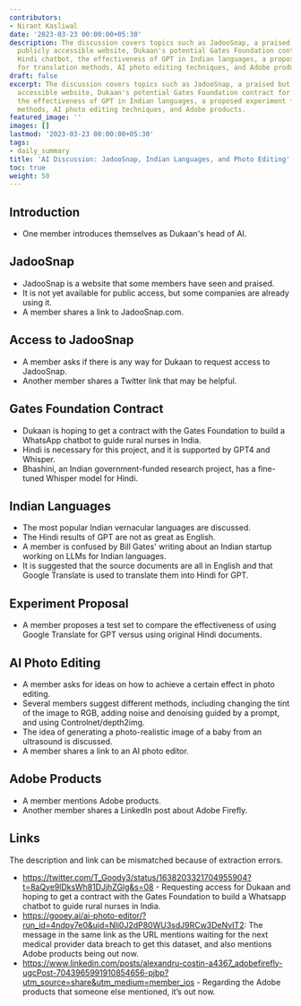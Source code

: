 ```yaml
---
contributors:
- Nirant Kasliwal
date: '2023-03-23 00:00:00+05:30'
description: The discussion covers topics such as JadooSnap, a praised but not yet
  publicly accessible website, Dukaan's potential Gates Foundation contract for a
  Hindi chatbot, the effectiveness of GPT in Indian languages, a proposed experiment
  for translation methods, AI photo editing techniques, and Adobe products.
draft: false
excerpt: The discussion covers topics such as JadooSnap, a praised but not yet publicly
  accessible website, Dukaan's potential Gates Foundation contract for a Hindi chatbot,
  the effectiveness of GPT in Indian languages, a proposed experiment for translation
  methods, AI photo editing techniques, and Adobe products.
featured_image: ''
images: []
lastmod: '2023-03-23 00:00:00+05:30'
tags:
- daily_summary
title: 'AI Discussion: JadooSnap, Indian Languages, and Photo Editing'
toc: true
weight: 50
---
```


## Introduction
- One member introduces themselves as Dukaan's head of AI.

## JadooSnap
- JadooSnap is a website that some members have seen and praised.
- It is not yet available for public access, but some companies are already using it.
- A member shares a link to JadooSnap.com.

## Access to JadooSnap
- A member asks if there is any way for Dukaan to request access to JadooSnap.
- Another member shares a Twitter link that may be helpful.

## Gates Foundation Contract
- Dukaan is hoping to get a contract with the Gates Foundation to build a WhatsApp chatbot to guide rural nurses in India.
- Hindi is necessary for this project, and it is supported by GPT4 and Whisper.
- Bhashini, an Indian government-funded research project, has a fine-tuned Whisper model for Hindi.

## Indian Languages
- The most popular Indian vernacular languages are discussed.
- The Hindi results of GPT are not as great as English.
- A member is confused by Bill Gates' writing about an Indian startup working on LLMs for Indian languages.
- It is suggested that the source documents are all in English and that Google Translate is used to translate them into Hindi for GPT.

## Experiment Proposal
- A member proposes a test set to compare the effectiveness of using Google Translate for GPT versus using original Hindi documents.

## AI Photo Editing
- A member asks for ideas on how to achieve a certain effect in photo editing.
- Several members suggest different methods, including changing the tint of the image to RGB, adding noise and denoising guided by a prompt, and using Controlnet/depth2img.
- The idea of generating a photo-realistic image of a baby from an ultrasound is discussed.
- A member shares a link to an AI photo editor.

## Adobe Products
- A member mentions Adobe products.
- Another member shares a LinkedIn post about Adobe Firefly.

## Links
The description and link can be mismatched because of extraction errors.

- https://twitter.com/T_Goody3/status/1638203321704955904?t=8aQye9lDksWh81DJjhZGlg&s=08 - Requesting access for Dukaan and hoping to get a contract with the Gates Foundation to build a Whatsapp chatbot to guide rural nurses in India.
- https://gooey.ai/ai-photo-editor/?run_id=4ndpy7e0&uid=Nli0J2dP80WU3sdJ9RCw3DeNvIT2: The message in the same link as the URL mentions waiting for the next medical provider data breach to get this dataset, and also mentions Adobe products being out now.
- https://www.linkedin.com/posts/alexandru-costin-a4367_adobefirefly-ugcPost-7043965991910854656-pjbp?utm_source=share&utm_medium=member_ios - Regarding the Adobe products that someone else mentioned, it’s out now.